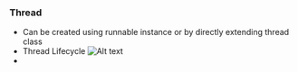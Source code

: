 ### Thread
- Can be created using runnable instance or by directly extending thread class
- Thread Lifecycle ![Alt text](relative/path/to/img.jpg?raw=true "Title")
- 
